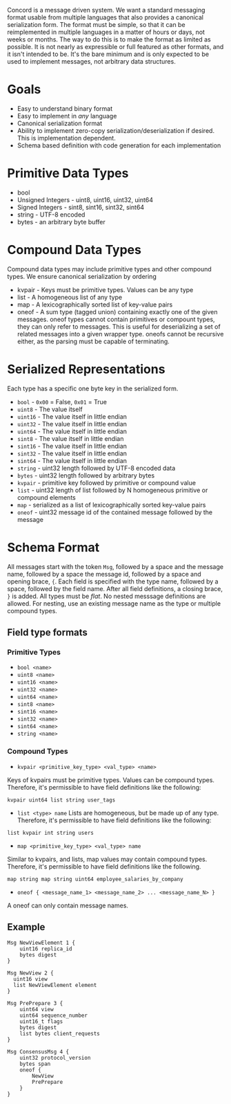 Concord is a message driven system. We want a standard messaging format usable from multiple languages that also provides a canonical serialization form. The format must be simple, so that it can be reimplemented in multiple languages in a matter of hours or days, not weeks or months. The way to do this is to make the format as limited as possible. It is not nearly as expressible or full featured as other formats, and it isn't intended to be. It's the bare minimum and is only expected to be used to implement messages, not arbitrary data structures.

# Goals
 * Easy to understand binary format
 * Easy to implement in *any* language
 * Canonical serialization format
 * Ability to implement zero-copy serialization/deserialization if desired. This is implementation dependent.
 * Schema based definition with code generation for each implementation

# Primitive Data Types

* bool
* Unsigned Integers -  uint8, uint16, uint32, uint64
* Signed Integers - sint8, sint16, sint32, sint64
* string - UTF-8 encoded
* bytes -  an arbitrary byte buffer

# Compound Data Types

Compound data types may include primitive types and other compound types. We ensure canonical serialization by ordering

 * kvpair - Keys must be primitive types. Values can be any type
 * list - A homogeneous list of any type
 * map - A lexicographically sorted list of key-value pairs
 * oneof - A sum type (tagged union) containing exactly one of the given messages. oneof types cannot contain primitives or compount types, they can only refer to messages. This is useful for deserializing a set of related messages into a given wrapper type. oneofs cannot be recursive either, as the parsing must be capable of terminating.



 # Serialized Representations

 Each type has a specific one byte key in the serialized form.

* `bool` - `0x00` = False, `0x01` = True
* `uint8` - The value itself
* `uint16` - The value itself in little endian
* `uint32` - The value itself in little endian
* `uint64` - The value itself in little endian
* `sint8` - The value itself in little endian
* `sint16` - The value itself in little endian
* `sint32` - The value itself in little endian
* `sint64` - The value itself in little endian
* `string` - uint32 length followed by UTF-8 encoded data
* `bytes` - uint32 length followed by arbitrary bytes
* `kvpair` - primitive key followed by primitive or compound value
* `list` - uint32 length of list followed by N homogeneous primitive or compound elements
* `map` - serialized as a list of lexicographically sorted key-value pairs
* `oneof` - uint32 message id of the contained message followed by the message

# Schema Format

All messages start with the token `Msg`, followed by a space and the message name, followed by a
space the message id, followed by a space and opening brace, `{`. Each field is specified with
the type name, followed by a space, followed by the field name. After all field definitions, a
closing brace, `}` is added. All types must be *flat*. No nested messsage definitions are
allowed. For nesting, use an existing message name as the type or multiple compound types.

## Field type formats

### Primitive Types

* `bool <name>`
* `uint8 <name>`
* `uint16 <name>`
* `uint32 <name>`
* `uint64 <name>`
* `sint8 <name>`
* `sint16 <name>`
* `sint32 <name>`
* `sint64 <name>`
* `string <name>`

### Compound Types

* `kvpair <primitive_key_type> <val_type> <name>`

Keys of kvpairs must be primitive types. Values can be compound types. Therefore, it's permissible to have field definitions like the following:

```
kvpair uint64 list string user_tags
```

* `list <type> name`
Lists are homogeneous, but be made up of any type. Therefore, it's permissible to have field definitions like the following:

```
list kvpair int string users
```

* `map <primitive_key_type> <val_type> name`

Similar to kvpairs, and lists, map values may contain compound types. Therefore, it's permissible to have field definitions like the following.

```
map string map string uint64 employee_salaries_by_company
```

* `oneof { <message_name_1> <message_name_2> ... <message_name_N> }`

A oneof can only contain message names.

## Example

```
Msg NewViewElement 1 {
    uint16 replica_id
    bytes digest
}

Msg NewView 2 {
  uint16 view
  list NewViewElement element
}

Msg PrePrepare 3 {
    uint64 view
    uint64 sequence_number
    uint16_t flags
    bytes digest
    list bytes client_requests
}

Msg ConsensusMsg 4 {
    uint32 protocol_version
    bytes span
    oneof {
        NewView
        PrePrepare
    }
}

```


